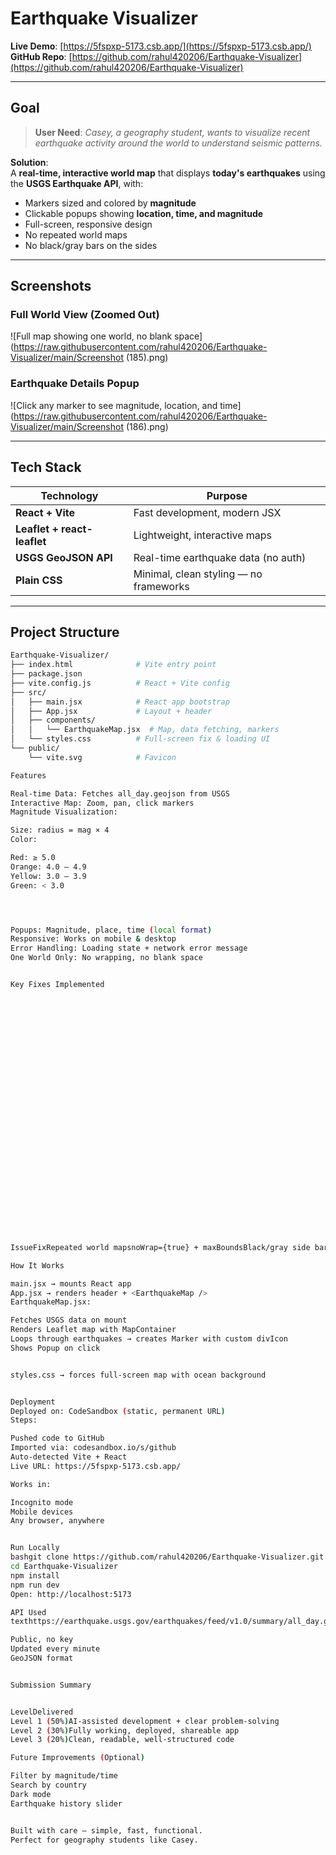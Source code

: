 # Earthquake Visualizer

**Live Demo**: [https://5fspxp-5173.csb.app/](https://5fspxp-5173.csb.app/)  
**GitHub Repo**: [https://github.com/rahul420206/Earthquake-Visualizer](https://github.com/rahul420206/Earthquake-Visualizer)

---

## Goal

> **User Need**: *Casey, a geography student, wants to visualize recent earthquake activity around the world to understand seismic patterns.*

**Solution**:  
A **real-time, interactive world map** that displays **today's earthquakes** using the **USGS Earthquake API**, with:
- Markers sized and colored by **magnitude**
- Clickable popups showing **location, time, and magnitude**
- Full-screen, responsive design
- No repeated world maps
- No black/gray bars on the sides

---

## Screenshots

### Full World View (Zoomed Out)
![Full map showing one world, no blank space](https://raw.githubusercontent.com/rahul420206/Earthquake-Visualizer/main/Screenshot (185).png)

### Earthquake Details Popup
![Click any marker to see magnitude, location, and time](https://raw.githubusercontent.com/rahul420206/Earthquake-Visualizer/main/Screenshot (186).png)

---

## Tech Stack

| Technology        | Purpose |
|-------------------|--------|
| **React + Vite**  | Fast development, modern JSX |
| **Leaflet + react-leaflet** | Lightweight, interactive maps |
| **USGS GeoJSON API** | Real-time earthquake data (no auth) |
| **Plain CSS**     | Minimal, clean styling — no frameworks |

---

## Project Structure

```bash
Earthquake-Visualizer/
├── index.html              # Vite entry point
├── package.json
├── vite.config.js          # React + Vite config
├── src/
│   ├── main.jsx            # React app bootstrap
│   ├── App.jsx             # Layout + header
│   ├── components/
│   │   └── EarthquakeMap.jsx  # Map, data fetching, markers
│   └── styles.css          # Full-screen fix & loading UI
└── public/
    └── vite.svg            # Favicon

Features

Real-time Data: Fetches all_day.geojson from USGS
Interactive Map: Zoom, pan, click markers
Magnitude Visualization:

Size: radius = mag × 4
Color:

Red: ≥ 5.0
Orange: 4.0 – 4.9
Yellow: 3.0 – 3.9
Green: < 3.0




Popups: Magnitude, place, time (local format)
Responsive: Works on mobile & desktop
Error Handling: Loading state + network error message
One World Only: No wrapping, no blank space


Key Fixes Implemented





























IssueFixRepeated world mapsnoWrap={true} + maxBoundsBlack/gray side barsCSS: width: 100vw, height: 100vh, ocean backgroundJSX in .js fileRenamed index.js → main.jsxDuplicate index.htmlRemoved public/index.htmlStackBlitz preview not shareableSwitched to CodeSandbox static deploy

How It Works

main.jsx → mounts React app
App.jsx → renders header + <EarthquakeMap />
EarthquakeMap.jsx:

Fetches USGS data on mount
Renders Leaflet map with MapContainer
Loops through earthquakes → creates Marker with custom divIcon
Shows Popup on click


styles.css → forces full-screen map with ocean background


Deployment
Deployed on: CodeSandbox (static, permanent URL)
Steps:

Pushed code to GitHub
Imported via: codesandbox.io/s/github
Auto-detected Vite + React
Live URL: https://5fspxp-5173.csb.app/

Works in:

Incognito mode
Mobile devices
Any browser, anywhere


Run Locally
bashgit clone https://github.com/rahul420206/Earthquake-Visualizer.git
cd Earthquake-Visualizer
npm install
npm run dev
Open: http://localhost:5173

API Used
texthttps://earthquake.usgs.gov/earthquakes/feed/v1.0/summary/all_day.geojson

Public, no key
Updated every minute
GeoJSON format


Submission Summary


LevelDelivered
Level 1 (50%)AI-assisted development + clear problem-solving
Level 2 (30%)Fully working, deployed, shareable app
Level 3 (20%)Clean, readable, well-structured code

Future Improvements (Optional)

Filter by magnitude/time
Search by country
Dark mode
Earthquake history slider


Built with care — simple, fast, functional.
Perfect for geography students like Casey.